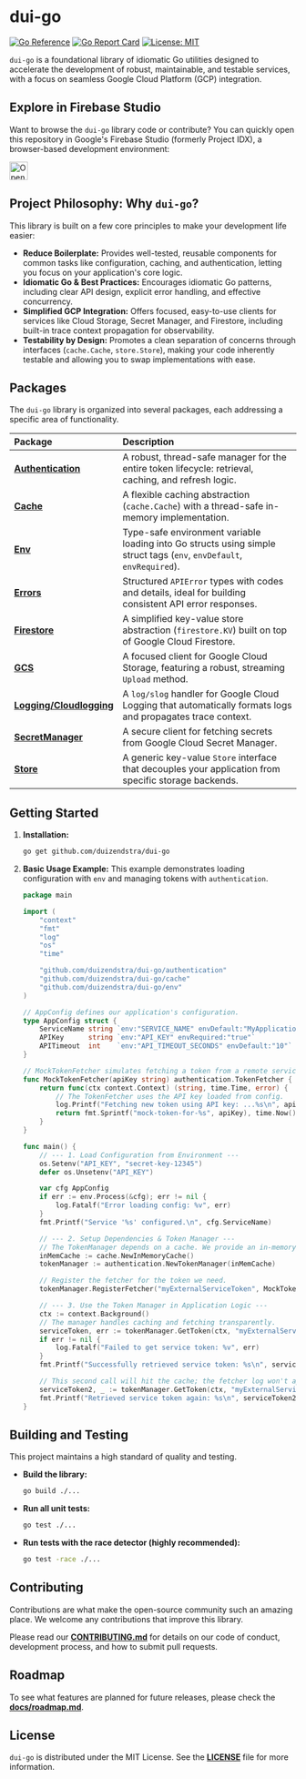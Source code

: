 # dui-go

[![Go Reference](https://pkg.go.dev/badge/github.com/duizendstra/dui-go.svg)](https://pkg.go.dev/github.com/duizendstra/dui-go)
[![Go Report Card](https://goreportcard.com/badge/github.com/duizendstra/dui-go)](https://goreportcard.com/report/github.com/duizendstra/dui-go)
[![License: MIT](https://img.shields.io/badge/License-MIT-yellow.svg)](LICENSE)

`dui-go` is a foundational library of idiomatic Go utilities designed to accelerate the development of robust, maintainable, and testable services, with a focus on seamless Google Cloud Platform (GCP) integration.

## Explore in Firebase Studio

Want to browse the `dui-go` library code or contribute? You can quickly open this repository in Google's Firebase Studio (formerly Project IDX), a browser-based development environment:

<!-- Open dui-go in Firebase Studio Button -->
<a href="https://studio.firebase.google.com/import?url=https%3A%2F%2Fgithub.com%2Fduizendstra%2Fdui-go">
  <picture>
    <source
      media="(prefers-color-scheme: dark)"
      srcset="https://cdn.firebasestudio.dev/btn/open_dark_32.svg">
    <source
      media="(prefers-color-scheme: light)"
      srcset="https://cdn.firebasestudio.dev/btn/open_light_32.svg">
    <img
      height="32"
      alt="Open dui-go in Firebase Studio"
      src="https://cdn.firebasestudio.dev/btn/open_blue_32.svg">
  </picture>
</a>
<!-- End Button -->

## Project Philosophy: Why `dui-go`?

This library is built on a few core principles to make your development life easier:

*   **Reduce Boilerplate:** Provides well-tested, reusable components for common tasks like configuration, caching, and authentication, letting you focus on your application's core logic.
*   **Idiomatic Go & Best Practices:** Encourages idiomatic Go patterns, including clear API design, explicit error handling, and effective concurrency.
*   **Simplified GCP Integration:** Offers focused, easy-to-use clients for services like Cloud Storage, Secret Manager, and Firestore, including built-in trace context propagation for observability.
*   **Testability by Design:** Promotes a clean separation of concerns through interfaces (`cache.Cache`, `store.Store`), making your code inherently testable and allowing you to swap implementations with ease.

## Packages

The `dui-go` library is organized into several packages, each addressing a specific area of functionality.

| Package | Description |
| :--- | :--- |
| **[Authentication](./authentication/)** | A robust, thread-safe manager for the entire token lifecycle: retrieval, caching, and refresh logic. |
| **[Cache](./cache/)** | A flexible caching abstraction (`cache.Cache`) with a thread-safe in-memory implementation. |
| **[Env](./env/)** | Type-safe environment variable loading into Go structs using simple struct tags (`env`, `envDefault`, `envRequired`). |
| **[Errors](./errors/)** | Structured `APIError` types with codes and details, ideal for building consistent API error responses. |
| **[Firestore](./firestore/)** | A simplified key-value store abstraction (`firestore.KV`) built on top of Google Cloud Firestore. |
| **[GCS](./gcs/)** | A focused client for Google Cloud Storage, featuring a robust, streaming `Upload` method. |
| **[Logging/Cloudlogging](./logging/cloudlogging/)** | A `log/slog` handler for Google Cloud Logging that automatically formats logs and propagates trace context. |
| **[SecretManager](./secretmanager/)** | A secure client for fetching secrets from Google Cloud Secret Manager. |
| **[Store](./store/)** | A generic key-value `Store` interface that decouples your application from specific storage backends. |

## Getting Started

1.  **Installation:**
    ```bash
    go get github.com/duizendstra/dui-go
    ```

2.  **Basic Usage Example:**
    This example demonstrates loading configuration with `env` and managing tokens with `authentication`.

    ```go
    package main

    import (
    	"context"
    	"fmt"
    	"log"
    	"os"
    	"time"

    	"github.com/duizendstra/dui-go/authentication"
    	"github.com/duizendstra/dui-go/cache"
    	"github.com/duizendstra/dui-go/env"
    )

    // AppConfig defines our application's configuration.
    type AppConfig struct {
    	ServiceName string `env:"SERVICE_NAME" envDefault:"MyApplication"`
    	APIKey      string `env:"API_KEY" envRequired:"true"`
    	APITimeout  int    `env:"API_TIMEOUT_SECONDS" envDefault:"10"`
    }

    // MockTokenFetcher simulates fetching a token from a remote service.
    func MockTokenFetcher(apiKey string) authentication.TokenFetcher {
    	return func(ctx context.Context) (string, time.Time, error) {
    		// The TokenFetcher uses the API key loaded from config.
    		log.Printf("Fetching new token using API key: ...%s\n", apiKey[len(apiKey)-4:])
    		return fmt.Sprintf("mock-token-for-%s", apiKey), time.Now().Add(1 * time.Hour), nil
    	}
    }

    func main() {
    	// --- 1. Load Configuration from Environment ---
    	os.Setenv("API_KEY", "secret-key-12345")
    	defer os.Unsetenv("API_KEY")

    	var cfg AppConfig
    	if err := env.Process(&cfg); err != nil {
    		log.Fatalf("Error loading config: %v", err)
    	}
    	fmt.Printf("Service '%s' configured.\n", cfg.ServiceName)

    	// --- 2. Setup Dependencies & Token Manager ---
    	// The TokenManager depends on a cache. We provide an in-memory one.
    	inMemCache := cache.NewInMemoryCache()
    	tokenManager := authentication.NewTokenManager(inMemCache)

    	// Register the fetcher for the token we need.
    	tokenManager.RegisterFetcher("myExternalServiceToken", MockTokenFetcher(cfg.APIKey))

    	// --- 3. Use the Token Manager in Application Logic ---
    	ctx := context.Background()
    	// The manager handles caching and fetching transparently.
    	serviceToken, err := tokenManager.GetToken(ctx, "myExternalServiceToken")
    	if err != nil {
    		log.Fatalf("Failed to get service token: %v", err)
    	}
    	fmt.Printf("Successfully retrieved service token: %s\n", serviceToken)

    	// This second call will hit the cache; the fetcher log won't appear again.
    	serviceToken2, _ := tokenManager.GetToken(ctx, "myExternalServiceToken")
    	fmt.Printf("Retrieved service token again: %s\n", serviceToken2)
    }
    ```

## Building and Testing

This project maintains a high standard of quality and testing.

*   **Build the library:**
    ```bash
    go build ./...
    ```
*   **Run all unit tests:**
    ```bash
    go test ./...
    ```
*   **Run tests with the race detector (highly recommended):**
    ```bash
    go test -race ./...
    ```

## Contributing

Contributions are what make the open-source community such an amazing place. We welcome any contributions that improve this library.

Please read our **[CONTRIBUTING.md](CONTRIBUTING.md)** for details on our code of conduct, development process, and how to submit pull requests.

## Roadmap

To see what features are planned for future releases, please check the **[docs/roadmap.md](docs/roadmap.md)**.

## License

`dui-go` is distributed under the MIT License. See the **[LICENSE](LICENSE)** file for more information.